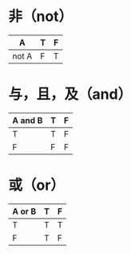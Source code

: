 # 非（not）
|A|T|F|
|---|---|---|
|not A|F|T|
# 与，且，及（and）
|A and B|T|F|
|---|---|---|
|T |T|F|
|F |F|F|
# 或（or）
|A or B|T|F|
|---|---|---|
|T|T|T|
|F|T|F|
